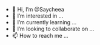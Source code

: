 - 👋 Hi, I’m @Saycheea
- 👀 I’m interested in ...
- 🌱 I’m currently learning ...
- 💞️ I’m looking to collaborate on ...
- 📫 How to reach me ...

<!---
Saycheea/Saycheea is a ✨ special ✨ repository because its `README.md` (this file) appears on your GitHub profile.
You can click the Preview link to take a look at your changes.
--->

